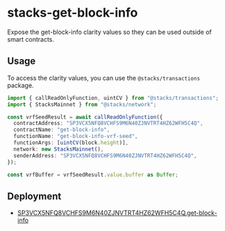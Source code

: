 # stacks-get-block-info

Expose the get-block-info clarity values so they can be used outside of smart
contracts.

## Usage

To access the clarity values, you can use the `@stacks/transactions` package.

```ts
import { callReadOnlyFunction, uintCV } from "@stacks/transactions";
import { StacksMainnet } from "@stacks/network";

const vrfSeedResult = await callReadOnlyFunction({
  contractAddress: "SP3VCX5NFQ8VCHFS9M6N40ZJNVTRT4HZ62WFH5C4Q",
  contractName: "get-block-info",
  functionName: "get-block-info-vrf-seed",
  functionArgs: [uintCV(block.height)],
  network: new StacksMainnet(),
  senderAddress: "SP3VCX5NFQ8VCHFS9M6N40ZJNVTRT4HZ62WFH5C4Q",
});

const vrfBuffer = vrfSeedResult.value.buffer as Buffer;
```

## Deployment

- [SP3VCX5NFQ8VCHFS9M6N40ZJNVTRT4HZ62WFH5C4Q.get-block-info](https://explorer.stacks.co/txid/SP3VCX5NFQ8VCHFS9M6N40ZJNVTRT4HZ62WFH5C4Q.get-block-info?chain=mainnet)
